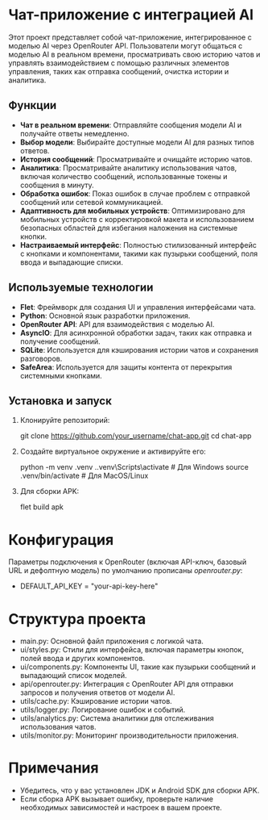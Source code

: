 # Чат-приложение с интеграцией AI

Этот проект представляет собой чат-приложение, интегрированное с моделью AI через OpenRouter API. Пользователи могут общаться с моделью AI в реальном времени, просматривать свою историю чатов и управлять взаимодействием с помощью различных элементов управления, таких как отправка сообщений, очистка истории и аналитика.

## Функции

- **Чат в реальном времени**: Отправляйте сообщения модели AI и получайте ответы немедленно.
- **Выбор модели**: Выбирайте доступные модели AI для разных типов ответов.
- **История сообщений**: Просматривайте и очищайте историю чатов.
- **Аналитика**: Просматривайте аналитику использования чатов, включая количество сообщений, использованные токены и сообщения в минуту.
- **Обработка ошибок**: Показ ошибок в случае проблем с отправкой сообщений или сетевой коммуникацией.
- **Адаптивность для мобильных устройств**: Оптимизировано для мобильных устройств с корректировкой макета и использованием безопасных областей для избегания наложения на системные кнопки.
- **Настраиваемый интерфейс**: Полностью стилизованный интерфейс с кнопками и компонентами, такими как пузырьки сообщений, поля ввода и выпадающие списки.

## Используемые технологии

- **Flet**: Фреймворк для создания UI и управления интерфейсами чата.
- **Python**: Основной язык разработки приложения.
- **OpenRouter API**: API для взаимодействия с моделью AI.
- **AsyncIO**: Для асинхронной обработки задач, таких как отправка и получение сообщений.
- **SQLite**: Используется для кэширования истории чатов и сохранения разговоров.
- **SafeArea**: Используется для защиты контента от перекрытия системными кнопками.

## Установка и запуск

1. Клонируйте репозиторий:

   git clone https://github.com/your_username/chat-app.git
   cd chat-app

2. Создайте виртуальное окружение и активируйте его:

    python -m venv .venv
    .\.venv\Scripts\activate  # Для Windows
    source .venv/bin/activate  # Для MacOS/Linux

3. Для сборки APK:

    flet build apk

# Конфигурация

Параметры подключения к OpenRouter (включая API-ключ, базовый URL и дефолтную модель) по умолчанию прописаны *openrouter.py*:
* DEFAULT_API_KEY = "your-api-key-here"

# Структура проекта
* main.py: Основной файл приложения с логикой чата.
* ui/styles.py: Стили для интерфейса, включая параметры кнопок, полей ввода и других компонентов.
* ui/components.py: Компоненты UI, такие как пузырьки сообщений и выпадающий список моделей.
* api/openrouter.py: Интеграция с OpenRouter API для отправки запросов и получения ответов от модели AI.
* utils/cache.py: Кэширование истории чатов.
* utils/logger.py: Логирование ошибок и событий.
* utils/analytics.py: Система аналитики для отслеживания использования чатов.
* utils/monitor.py: Мониторинг производительности приложения.

# Примечания
* Убедитесь, что у вас установлен JDK и Android SDK для сборки APK.
* Если сборка APK вызывает ошибку, проверьте наличие необходимых зависимостей и настроек в вашем проекте.

